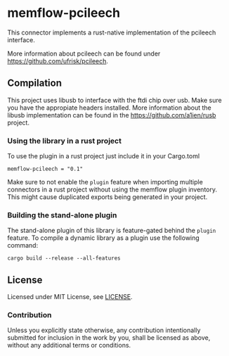 # memflow-pcileech

This connector implements a rust-native implementation of the pcileech interface.

More information about pcileech can be found under https://github.com/ufrisk/pcileech.


## Compilation

This project uses libusb to interface with the ftdi chip over usb. Make sure you have the appropiate headers installed. More information about the libusb implementation can be found in the https://github.com/a1ien/rusb project.

### Using the library in a rust project

To use the plugin in a rust project just include it in your Cargo.toml

```
memflow-pcileech = "0.1"
```

Make sure to not enable the `plugin` feature when importing multiple
connectors in a rust project without using the memflow plugin inventory.
This might cause duplicated exports being generated in your project.

### Building the stand-alone plugin

The stand-alone plugin of this library is feature-gated behind the `plugin` feature.
To compile a dynamic library as a plugin use the following command:

```cargo build --release --all-features```

## License

Licensed under MIT License, see [LICENSE](LICENSE).

### Contribution

Unless you explicitly state otherwise, any contribution intentionally submitted for inclusion in the work by you, shall be licensed as above, without any additional terms or conditions.
